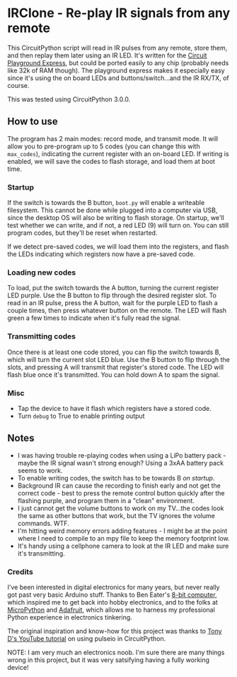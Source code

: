 # IRClone - Re-play IR signals from any remote

This CircuitPython script will read in IR pulses from any remote, store them, and then replay them later using an IR LED. It's written for the [Circuit Playground Express][0], but could be ported easily to any chip (probably needs like 32k of RAM though). The playground express makes it especially easy since it's using the on board LEDs and buttons/switch...and the IR RX/TX, of course.

This was tested using CircuitPython 3.0.0.

## How to use

The program has 2 main modes: record mode, and transmit mode. It will allow you to pre-program up to 5 codes (you can change this with `max_codes`), indicating the current register with an on-board LED. If writing is enabled, we will save the codes to flash storage, and load them at boot time.

### Startup

If the switch is towards the B button, `boot.py` will enable a writeable filesystem. This cannot be done while plugged into a computer via USB, since the desktop OS will also be writing to flash storage. On startup, we'll test whether we can write, and if not, a red LED (9) will turn on. You can still program codes, but they'll be reset when restarted.

If we detect pre-saved codes, we will load them into the registers, and flash the LEDs indicating which registers now have a pre-saved code.

### Loading new codes

To load, put the switch towards the A button, turning the current register LED purple. Use the B button to flip through the desired register slot. To read in an IR pulse, press the A button, wait for the purple LED to flash a couple times, then press whatever button on the remote. The LED will flash green a few times to indicate when it's fully read the signal.

### Transmitting codes

Once there is at least one code stored, you can flip the switch towards B, which will turn the current slot LED blue. Use the B button to flip through the slots, and pressing A will transmit that register's stored code. The LED will flash blue once it's transmitted. You can hold down A to spam the signal.

### Misc

- Tap the device to have it flash which registers have a stored code.
- Turn `debug` to True to enable printing output

## Notes

- I was having trouble re-playing codes when using a LiPo battery pack - maybe the IR signal wasn't strong enough? Using a 3xAA battery pack seems to work.
- To enable writing codes, the switch has to be towards B _on startup_.
- Background IR can cause the recording to finish early and not get the correct code - best to press the remote control button quickly after the flashing purple, and program them in a "clean" environment.
- I just cannot get the volume buttons to work on my TV...the codes look the same as other buttons that work, but the TV ignores the volume commands. WTF.
- I'm hitting weird memory errors adding features - I might be at the point where I need to compile to an mpy file to keep the memory footprint low.
- It's handy using a cellphone camera to look at the IR LED and make sure it's transmitting.

### Credits

I've been interested in digital electronics for many years, but never really got past very basic Arduino stuff. Thanks to Ben Eater's [8-bit computer][1], which inspired me to get back into hobby electronics, and to the folks at [MicroPython][2] and [Adafruit][3], which allows me to harness my professional Python experience in electronics tinkering.

The original inspiration and know-how for this project was thanks to [Tony D's YouTube tutorial][4] on using pulseio in CircuitPython.

NOTE: I am very much an electronics noob. I'm sure there are many things wrong in this project, but it was very satsifying having a fully working device!

[0]: https://www.adafruit.com/product/3333
[1]: https://eater.net/
[2]: https://micropython.org/
[3]: https://www.adafruit.com/
[4]: https://www.youtube.com/watch?v=TIbp7DzfOBM
